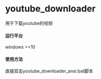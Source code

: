 # youtube_downloader
用于下载youtube的视频



#### 运行平台

windows >=10



#### 使用方法

直接双击youtube_downloader_ansi.bat脚本
